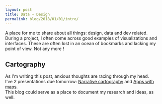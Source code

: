 ```yaml
---
layout: post
title: Data + Design
permalink: blog/2018/01/01/intro/
---
```


A place for me to share about all things: design, data and dev related.  
During a project, I often come across good examples of visualizations and interfaces. These are often lost in an ocean of bookmarks and lacking my point of view.  Not any more !

## Cartography
As I'm writing this post, anxious thoughts are racing through my head.  
I've 2 presentations due tomorrow: [Narrative cartography](https://github.com/mapschool/course/issues/30) and [Apps with maps](https://github.com/mapschool/course/issues/31).  
This blog could serve as a place to document my research and ideas, as well.  
